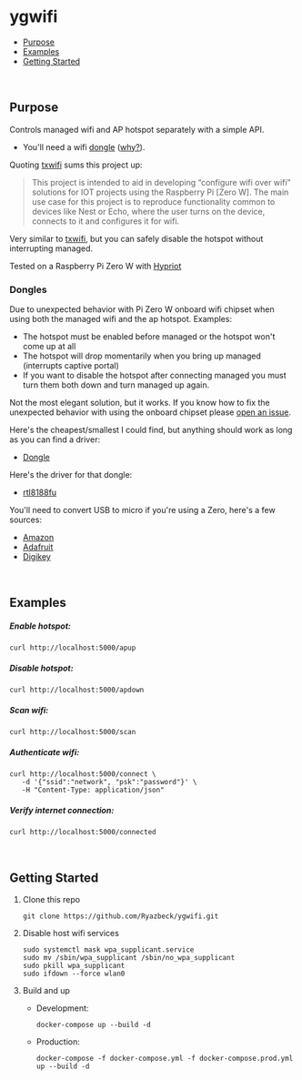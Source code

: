 # ygwifi

- [Purpose](#Purpose)
- [Examples](#Examples)
- [Getting Started](#Getting_Started)

<br>

## Purpose

Controls managed wifi and AP hotspot separately with a simple API.

- You'll need a wifi [dongle](#Dongles) ([why?](#Dongle)).

Quoting [txwifi](https://github.com/txn2/txwifi) sums this project up:

> This project is intended to aid in developing “configure wifi over wifi” solutions for IOT projects using the Raspberry Pi [Zero W]. The main use case for this project is to reproduce functionality common to devices like Nest or Echo, where the user turns on the device, connects to it and configures it for wifi.

Very similar to [txwifi](https://github.com/txn2/txwifi), but you can safely disable the hotspot without interrupting managed.

Tested on a Raspberry Pi Zero W with [Hypriot](https://blog.hypriot.com/downloads/)

### Dongles

Due to unexpected behavior with Pi Zero W onboard wifi chipset when using both the managed wifi and the ap hotspot. Examples:

- The hotspot must be enabled before managed or the hotspot won't come up at all
- The hotspot will drop momentarily when you bring up managed (interrupts captive portal)
- If you want to disable the hotspot after connecting managed you must turn them both down and turn managed up again.

Not the most elegant solution, but it works. If you know how to fix the unexpected behavior with using the onboard chipset please [open an issue](https://github.com/Ryazbeck/ygwifi/issues/new).

Here's the cheapest/smallest I could find, but anything should work as long as you can find a driver:

- [Dongle](https://www.ebay.com/itm/NEW-2018-Mini-USB-WiFi-WLAN-Wireless-Network-Adapter-802-11-Dongle-RTL8188-lapto/143202387869)

Here's the driver for that dongle:

- [rtl8188fu](https://github.com/kelebek333/rtl8188fu/tree/arm#how-to-install-for-arm-devices)

You'll need to convert USB to micro if you're using a Zero, here's a few sources:

- [Amazon](https://www.amazon.com/gp/product/B015GZOHKW/ref=ppx_yo_dt_b_asin_title_o07_s00?ie=UTF8&psc=1)
- [Adafruit](https://www.adafruit.com/product/2910)
- [Digikey](https://www.digikey.com/product-detail/en/sparkfun-electronics/COM-14567/1568-1821-ND/8324538)

<br>

## Examples

##### Enable hotspot:

```
curl http://localhost:5000/apup
```

##### Disable hotspot:

```
curl http://localhost:5000/apdown
```

##### Scan wifi:

```
curl http://localhost:5000/scan
```

##### Authenticate wifi:

```
curl http://localhost:5000/connect \
   -d '{"ssid":"network", "psk":"password"}' \
   -H "Content-Type: application/json"
```

##### Verify internet connection:

```
curl http://localhost:5000/connected
```

<br>

## Getting Started

1. Clone this repo

   ```
   git clone https://github.com/Ryazbeck/ygwifi.git
   ```

1. Disable host wifi services

   ```
   sudo systemctl mask wpa_supplicant.service
   sudo mv /sbin/wpa_supplicant /sbin/no_wpa_supplicant
   sudo pkill wpa_supplicant
   sudo ifdown --force wlan0
   ```

1. Build and up

   - Development:
     ```
     docker-compose up --build -d
     ```
   - Production:
     ```
     docker-compose -f docker-compose.yml -f docker-compose.prod.yml up --build -d
     ```

